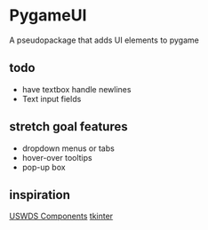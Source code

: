 # PygameUI
A pseudopackage that adds UI elements to pygame

## todo
* have textbox handle newlines
* Text input fields

## stretch goal features
* dropdown menus or tabs
* hover-over tooltips
* pop-up box

## inspiration
[USWDS Components](https://designsystem.digital.gov/components/overview/)
[tkinter](https://docs.python.org/3/library/tkinter.html)